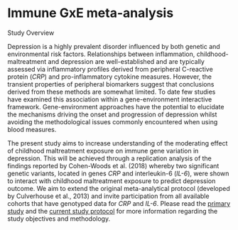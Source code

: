 # Immune GxE meta-analysis

Study Overview

Depression is a highly prevalent disorder influenced by both genetic and environmental risk factors. Relationships between inflammation, childhood-maltreatment and depression are well-established and are typically assessed via inflammatory profiles derived from peripheral C-reactive protein (_CRP_) and pro-inflammatory cytokine measures. However, the transient properties of peripheral biomarkers suggest that conclusions derived from these methods are somewhat limited. To date few studies have examined this association within a gene-environment interactive framework. Gene-environment approaches have the potential to elucidate the mechanisms driving the onset and progression of depression whilst avoiding the methodological issues commonly encountered when using blood measures.

The present study aims to increase understanding of the moderating effect of childhood maltreatment exposure on immune gene variation in depression. This will be achieved through a replication analysis of the findings reported by Cohen-Woods et al. (2018) whereby two significant genetic variants, located in genes _CRP_ and interleukin-6 (_IL-6_), were shown to interact with childhood maltreatment exposure to predict depression outcome. We aim to extend the original meta-analytical protocol (developed by Culverhouse et al., 2013) and invite participation from all available cohorts that have genotyped data for _CRP_ and _IL-6_. Please read the [primary study](https://www.sciencedirect.com/science/article/abs/pii/S0889159117304130) and the [current study protocol]() for more information regarding the study objectives and methodology.
